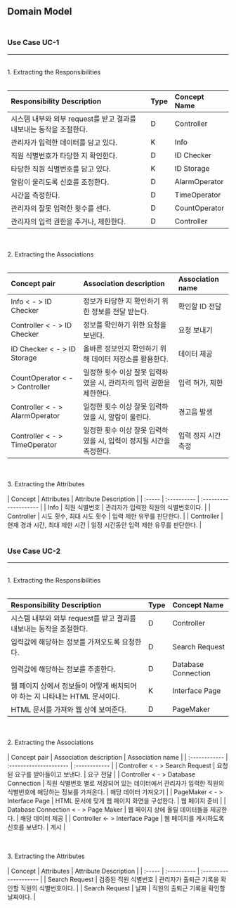 ## Domain Model <br><br>

### Use Case UC-1<br>

---

<br>
1. Extracting the Responsibilities<br><br>

| Responsibility Description                                         | Type | Concept Name  |
| :----------------------------------------------------------------- | :--- | :------------ |
| 시스템 내부와 외부 request를 받고 결과를 내보내는 동작을 조절한다. | D    | Controller    |
| 관리자가 입력한 데이터를 담고 있다.                                | K    | Info          |
| 직원 식별번호가 타당한 지 확인한다.                                | D    | ID Checker    |
| 타당한 직원 식별번호를 담고 있다.                                  | K    | ID Storage    |
| 알람이 울리도록 신호를 조정한다.                                   | D    | AlarmOperator |
| 시간을 측정한다.                                                   | D    | TimeOperator  |
| 관리자의 잘못 입력한 횟수를 센다.                                  | D    | CountOperator |
| 관리자의 입력 권한을 주거나, 제한한다.                             | D    | Controller    |

<br><br> 2. Extracting the Associations<br><br>

| Concept pair                   | Association description                                             | Association name    |
| :----------------------------- | :------------------------------------------------------------------ | :------------------ |
| Info < - > ID Checker          | 정보가 타당한 지 확인하기 위한 정보를 전달 받는다.                  | 확인할 ID 전달      |
| Controller < - > ID Checker    | 정보를 확인하기 위한 요청을 보낸다.                                 | 요청 보내기         |
| ID Checker < - > ID Storage    | 올바른 정보인지 확인하기 위해 데이터 저장소를 활용한다.             | 데이터 제공         |
| CountOperator < - > Controller | 일정한 횟수 이상 잘못 입력하였을 시, 관리자의 입력 권한을 제한한다. | 입력 허가, 제한     |
| Controller < - > AlarmOperator | 일정한 횟수 이상 잘못 입력하였을 시, 알람이 울린다.                 | 경고음 발생         |
| Controller < - > TimeOperator  | 일정한 횟수 이상 잘못 입력하였을 시, 입력이 정지될 시간을 측정한다. | 입력 정지 시간 측정 |

<br><br> 3. Extracting the Attributes<br><br>
| Concept | Attributes | Attribute Description |
| :----- | :---------- | :-------------------- |
| Info | 직원 식별번호 | 관리자가 입력한 직원의 식별번호이다. |
| Controller | 시도 횟수, 최대 시도 횟수 | 입력 제한 유무를 판단한다. |
| Controller | 현재 경과 시간, 최대 제한 시간 | 일정 시간동안 입력 제한 유무를 판단한다. |
<br><br>

### Use Case UC-2 <br>

---

<br>
1. Extracting the Responsibilities<br><br>

| Responsibility Description                                                  | Type | Concept Name        |
| :-------------------------------------------------------------------------- | :--- | :------------------ |
| 시스템 내부와 외부 request를 받고 결과를 내보내는 동작을 조절한다.          | D    | Controller          |
| 입력값에 해당하는 정보를 가져오도록 요청한다.                               | D    | Search Request      |
| 입력값에 해당하는 정보를 추출한다.                                          | D    | Database Connection |
| 웹 페이지 상에서 정보들이 어떻게 배치되어야 하는 지 나타내는 HTML 문서이다. | K    | Interface Page      |
| HTML 문서를 가져와 웹 상에 보여준다.                                        | D    | PageMaker           |

<br><br> 2. Extracting the Associations<br><br>
| Concept pair | Association description | Association name |
| :------------ | :--------------------- | :------------ |
| Controller < - > Search Request | 요청된 요구를 받아들이고 보낸다. | 요구 전달 |
| Controller < - > Database Connection | 직원 식별번호 별로 저장되어 있는 데이터에서 관리자가 입력한 직원의 식별번호에 해당하는 정보를 가져온다. | 해당 데이터 가져오기 |
| PageMaker < - > Interface Page | HTML 문서에 맞게 웹 페이지 화면을 구성한다. | 웹 페이지 준비 |
| Database Connection < - > Page Maker | 웹 페이지 상에 올릴 데이터들을 제공한다. | 해당 데이터 제공 |
| Controller <- > Interface Page | 웹 페이지를 게시하도록 신호를 보낸다. | 게시 |

<br><br> 3. Extracting the Attributes<br><br>
| Concept | Attributes | Attribute Description |
| :----- | :---------- | :-------------------- |
| Search Request | 검증된 직원 식별번호 | 관리자가 출퇴근 기록을 확인할 직원의 식별번호이다. |
| Search Request | 날짜 | 직원의 출퇴근 기록을 확인할 날짜이다. |
